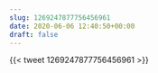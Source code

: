 ```yaml
---
slug: 1269247877756456961
date: 2020-06-06 12:40:50+00:00
draft: false
---
```


{{< tweet 1269247877756456961 >}}
